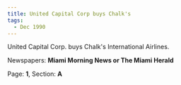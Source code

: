 ```yaml
---  
title: United Capital Corp buys Chalk's  
tags:  
  - Dec 1990  
---  
```

  
United Capital Corp. buys Chalk's International Airlines.  
  
Newspapers: **Miami Morning News or The Miami Herald**  
  
Page: **1**, Section: **A** 
